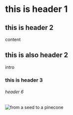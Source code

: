 # this is header 1
## this is header 2
content
## this is also header 2
intro
### this is header 3
###### header 6
![from a seed to a pinecone](https://i.imgur.com/vDgt9av.jpeg) 
